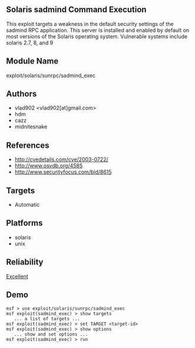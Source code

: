 ## Solaris sadmind Command Execution

This exploit targets a weakness in the default security 
settings of the sadmind RPC application. This server is 
installed and enabled by default on most versions of the 
Solaris operating system. Vulnerable systems include solaris 
2.7, 8, and 9


## Module Name
exploit/solaris/sunrpc/sadmind_exec

## Authors
* vlad902 <vlad902[at]gmail.com>
* hdm
* cazz
* midnitesnake


## References
* http://cvedetails.com/cve/2003-0722/
* http://www.osvdb.org/4585
* http://www.securityfocus.com/bid/8615



## Targets
* Automatic


## Platforms
* solaris
* unix

## Reliability
[Excellent](https://github.com/rapid7/metasploit-framework/wiki/Exploit-Ranking)

## Demo

```
msf > use exploit/solaris/sunrpc/sadmind_exec
msf exploit(sadmind_exec) > show targets
   ... a list of targets ...
msf exploit(sadmind_exec) > set TARGET <target-id>
msf exploit(sadmind_exec) > show options
   ... show and set options ...
msf exploit(sadmind_exec) > run
```
    
    